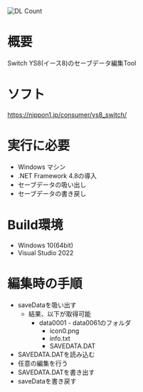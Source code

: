 ![DL Count](https://img.shields.io/github/downloads/turtle-insect/YS8/total.svg)

# 概要
Switch YS8(イース8)のセーブデータ編集Tool

# ソフト
https://nippon1.jp/consumer/ys8_switch/

# 実行に必要
* Windows マシン
* .NET Framework 4.8の導入
* セーブデータの吸い出し
* セーブデータの書き戻し

# Build環境
* Windows 10(64bit)
* Visual Studio 2022

# 編集時の手順
* saveDataを吸い出す
   * 結果、以下が取得可能
      * data0001 - data0061のフォルダ
         * icon0.png
         * info.txt
         * SAVEDATA.DAT
* SAVEDATA.DATを読み込む
* 任意の編集を行う
* SAVEDATA.DATを書き出す
* saveDataを書き戻す
